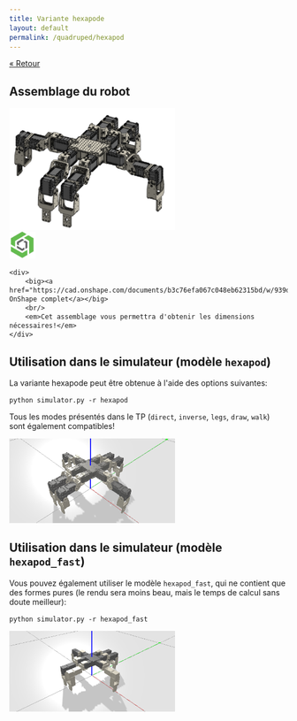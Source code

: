```yaml
---
title: Variante hexapode
layout: default
permalink: /quadruped/hexapod
---
```


[&laquo; Retour](/quadruped/)

## Assemblage du robot

<div class="text-center mb-2">
    <img src="/quadruped/img/hexapod.png" width="300" />
</div>

<div class="alert alert-info d-flex align-items-center justify-content-center">
    <img src="/quadruped/img/onshape.png" width="48" class="m-2" />

    <div>
        <big><a href="https://cad.onshape.com/documents/b3c76efa067c048eb62315bd/w/939d052c7ff15d37bbafeb47/e/5a1d349e9f30d2b073ade5d0">Assemblage OnShape complet</a></big>
        <br/>
        <em>Cet assemblage vous permettra d'obtenir les dimensions nécessaires!</em>
    </div>
</div>

## Utilisation dans le simulateur (modèle `hexapod`)

La variante hexapode peut être obtenue à l'aide des options suivantes:

```
python simulator.py -r hexapod
```

Tous les modes présentés dans le TP (`direct`, `inverse`, `legs`, `draw`, `walk`) sont également compatibles!

<div class="text-center mb-2">
    <img src="/quadruped/img/hexapod_pybullet.png" width="300" />
</div>

## Utilisation dans le simulateur (modèle `hexapod_fast`)

Vous pouvez également utiliser le modèle `hexapod_fast`, qui ne contient que des formes pures (le rendu sera moins
beau, mais le temps de calcul sans doute meilleur):

```
python simulator.py -r hexapod_fast
```

<div class="text-center mb-2">
    <img src="/quadruped/img/hexapod_fast_pybullet.png" width="300" />
</div>